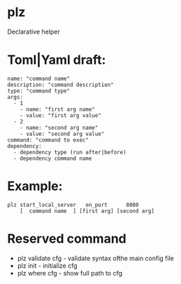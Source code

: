 # plz
Declarative helper

# Toml|Yaml draft:

```
name: "command name"
description: "command description"
type: "command type"
args:
  - 1
    - name: "first arg name"
    - value: "first arg value"
  - 2
    - name: "second arg name"
    - value: "second arg value"
command: "command to exec"
dependency:
  - dependency type (run after|before)
  - dependency command name
```

# Example:
```
plz start_local_server   on_port      8080
    [  command name  ] [first arg] [second arg]  
```

# Reserved command

- plz validate cfg - validate syntax ofthe main config file
- plz init - initialize cfg
- plz where cfg - show full path to cfg
